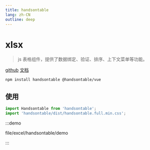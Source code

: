 ```yaml
---
title: handsontable
lang: zh-CN
outline: deep
---
```


# xlsx
> js 表格组件，提供了数据绑定、验证、排序、上下文菜单等功能。

[github](https://github.com/handsontable/handsontable)
[文档](https://handsontable.com/docs/javascript-data-grid/api/hooks/)

```
npm install handsontable @handsontable/vue
```
## 使用
```js
import Handsontable from 'handsontable';
import 'handsontable/dist/handsontable.full.min.css';

```

:::demo

file/excel/handsontable/demo

:::


